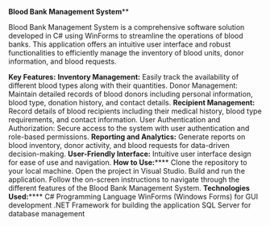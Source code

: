 ******Blood Bank Management System********

Blood Bank Management System is a comprehensive software solution developed in C# using WinForms to streamline the operations of blood banks. This application offers an intuitive user interface and robust functionalities to efficiently manage the inventory of blood units, donor information, and blood requests.

****Key Features:****
**Inventory Management:** Easily track the availability of different blood types along with their quantities.
Donor Management: Maintain detailed records of blood donors including personal information, blood type, donation history, and contact details.
**Recipient Management:** Record details of blood recipients including their medical history, blood type requirements, and contact information.
User Authentication and Authorization: Secure access to the system with user authentication and role-based permissions.
**Reporting and Analytics:** Generate reports on blood inventory, donor activity, and blood requests for data-driven decision-making.
**User-Friendly Interface:** Intuitive user interface design for ease of use and navigation.
**How to Use:******
Clone the repository to your local machine.
Open the project in Visual Studio.
Build and run the application.
Follow the on-screen instructions to navigate through the different features of the Blood Bank Management System.
**Technologies Used:******
C# Programming Language
WinForms (Windows Forms) for GUI development
.NET Framework for building the application
SQL Server for database management
